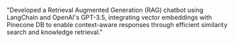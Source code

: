 "Developed a Retrieval Augmented Generation (RAG) chatbot using LangChain and OpenAI's GPT-3.5, integrating vector embeddings with Pinecone DB to enable context-aware responses through efficient similarity search and knowledge retrieval."
